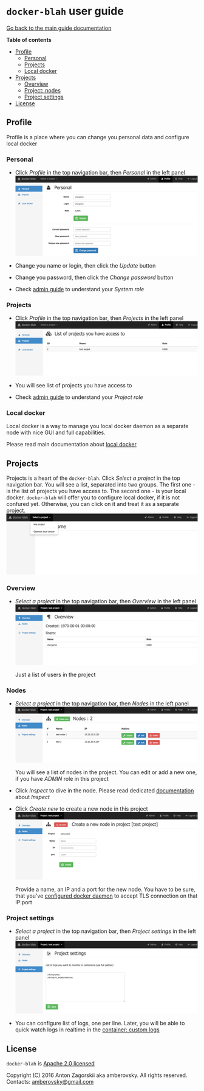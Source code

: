 # `docker-blah` user guide

[Go back to the main guide documentation](/docs/usage/README.md)

**Table of contents**

 * [Profile](#profile)
   * [Personal](#profile_personal)
   * [Projects](#profile_projects)
   * [Local docker](#profile_local_docker)   
 * [Projects](#projects)
   * [Overview](#project_overview)
   * [Project: nodes](#project_nodes)   
   * [Project settings](#project_settings)
 * [License](#license)

<a name="profile"></a>
## Profile

Profile is a place where you can change you personal data and configure local docker

<a name="profile_personal"></a>
### Personal

-   Click *Profile* in the top navigation bar, then *Personal* in the left panel
    ![Profile - personal](./profile/profile-personal.png "Profile - personal")
    
-   Change you name or login, then click the *Update* button

-   Change you password, then click the *Change password* button

-   Check [admin guide](/docs/usage/admin/README.md#users) to understand your *System role*

<a name="profile_projects"></a>
### Projects

-   Click *Profile* in the top navigation bar, then *Projects* in the left panel
    ![Profile - projects](./profile/profile-projects.png "Profile - projects")
    
-   You will see list of projects you have access to

-   Check [admin guide](/docs/usage/admin/README.md#users) to understand your *Project role*

<a name="profile_local_docker"></a>
### Local docker

Local docker is a way to manage you local docker daemon as a separate node with nice GUI and full capabilities.

Please read main documentation about [local docker](/README.md#connect_local_docker)

<a name="projects"></a>
## Projects

Projects is a heart of the `docker-blah`. Click *Select a project* in the top navigation bar. You will see a list, separated into two groups. The first one - is the list of projects you have access to. The second one - is your local docker. `docker-blah` will offer you to configure local docker, if it is not confured yet. Otherwise, you can click on it and treat it as a separate project.
![Project - select](./project/project-select.png "Project - select")
  
<a name="project_overview"></a>
### Overview

-   *Select a project* in the top navigation bar, then *Overview* in the left panel
    ![Project - overview](./project/project-overview.png "Project - overview")
    
    Just a list of users in the project
    
<a name="project_nodes"></a>
### Nodes

-   *Select a project* in the top navigation bar, then *Nodes* in the left panel
    ![Project - nodes](./project/project-nodes.png "Project - nodes")
    
    You will see a list of nodes in the project. You can edit or add a new one, if you have *ADMIN* role in this project
    
-   Click *Inspect* to dive in the node. Please read dedicated [documentation](/docs/usage/user/nodes/README.md) about *Inspect*

-   Click *Create new* to create a new node in this project
    ![Project - nodes - create](./project/project-nodes-create.png "Project - nodes - create")
    
    Provide a name, an IP and a port for the new node. You have to be sure, that you've [configured docker daemon](/README.md#how_to_run_production) to accept TLS connection on that IP:port

<a name="project_settings"></a>
### Project settings

-   *Select a project* in the top navigation bar, then *Project settings* in the left panel
    ![Project - settings](./project/project-settings.png "Project - settings")
    
-   You can configure list of logs, one per line. Later, you will be able to quick watch logs in realtime in the [container: custom logs](/docs/usage/user/nodes/containers/README.md#custom_logs)

<a name="license"></a>
## License

`docker-blah` is [Apache 2.0 licensed](/LICENSE)

Copyright (C) 2016 Anton Zagorskii aka amberovsky.
All rights reserved. Contacts: <amberovsky@gmail.com> 
